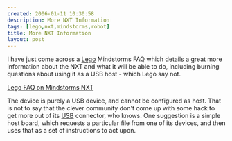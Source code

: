 ```yaml
---
created: 2006-01-11 10:30:58
description: More NXT Information
tags: [lego,nxt,mindstorms,robot]
title: More NXT Information
layout: post
---
```

I have just come across a [Lego](Lego "The best known construction toy") Mindstorms FAQ which details a great more information about the NXT and what it will be able to do, including burning questions about using it as a USB host - which Lego say not.

<a href="http://www.lego.com/eng/service/faqs.asp?section=ConsumerService-FAQ-Products&amp;catid=E8D0CD47-16B8-4B2F-900C-8FC40C163598&amp;faqid=1529#1529" >Lego FAQ on Mindstorms NXT</a>

The device is purely a USB device, and cannot be configured as host. That is not to say that the clever community don't come up with some hack to get more out of its [USB](USB "Universal Serial Bus") connector, who knows. One suggestion is a simple host board, which requests a particular file from one of its devices, and then uses that as a set of instructions to act upon. 

